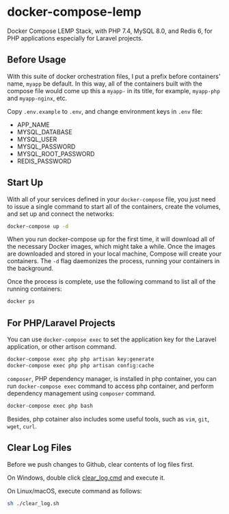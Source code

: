 # docker-compose-lemp

Docker Compose LEMP Stack, with PHP 7.4, MySQL 8.0, and Redis 6, for PHP applications especially for Laravel projects.

## Before Usage

With this suite of docker orchestration files, I put a prefix before containers' name, `myapp` be default. In this way, all of the containers built with the compose file would come up this a `myapp-` in its title, for example, `myapp-php` and `myapp-nginx`, etc.

Copy `.env.example` to `.env`, and change environment keys in `.env` file:

- APP_NAME
- MYSQL_DATABASE
- MYSQL_USER
- MYSQL_PASSWORD
- MYSQL_ROOT_PASSWORD
- REDIS_PASSWORD

## Start Up

With all of your services defined in your `docker-compose` file, you just need to issue a single command to start all of the containers, create the volumes, and set up and connect the networks:

```sh
docker-compose up -d
```

When you run docker-compose up for the first time, it will download all of the necessary Docker images, which might take a while. Once the images are downloaded and stored in your local machine, Compose will create your containers. The `-d` flag daemonizes the process, running your containers in the background.

Once the process is complete, use the following command to list all of the running containers:

```sh
docker ps
```

## For PHP/Laravel Projects

You can use `docker-compose exec` to set the application key for the Laravel application, or other artison command.

```sh
docker-compose exec php php artisan key:generate
docker-compose exec php php artisan config:cache
```

`composer`, PHP dependency manager, is installed in php container, you can run `docker-compose exec` command to access php container, and perform dependency management using `composer` command.

```sh
docker-compose exec php bash
```

Besides, php cotainer also includes some useful tools, such as `vim`, `git`, `wget`, `curl`.

## Clear Log Files

Before we push changes to Github, clear contents of log files first.

On Windows, double click [clear_log.cmd](./clear_log.cmd) and execute it.

On Linux/macOS, execute command as follows:

```sh
sh ./clear_log.sh
```
